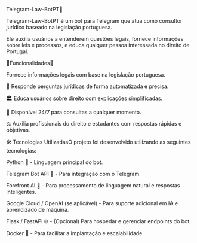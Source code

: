 Telegram-Law-BotPT📜

Telegram-Law-BotPT é um bot para Telegram que atua como consultor jurídico baseado na legislação portuguesa.

Ele auxilia usuários a entenderem questões legais, fornece informações sobre leis e processos, e educa qualquer pessoa interessada no direito de Portugal.

🚀Funcionalidades📖

Fornece informações legais com base na legislação portuguesa.

🤖 Responde perguntas jurídicas de forma automatizada e precisa.

🏛 Educa usuários sobre direito com explicações simplificadas.

📌 Disponível 24/7 para consultas a qualquer momento.

⚖️ Auxilia profissionais do direito e estudantes com respostas rápidas e objetivas.

🛠 Tecnologias UtilizadasO projeto foi desenvolvido utilizando as seguintes tecnologias:

Python 🐍 - Linguagem principal do bot.

Telegram Bot API 🤖 - Para integração com o Telegram.

Forefront AI 🧠 - Para processamento de linguagem natural e respostas inteligentes.

Google Cloud / OpenAI (se aplicável) - Para suporte adicional em IA e aprendizado de máquina.

Flask / FastAPI 🌐 - (Opcional) Para hospedar e gerenciar endpoints do bot.

Docker 🐳 - Para facilitar a implantação e escalabilidade.
